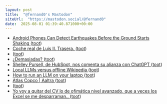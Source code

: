 ```yaml
---
layout: post
title:  "@fernand0's Mastodon"
siteUrl:  "https://mastodon.social/@fernand0"
date:  2025-08-01 01:39:40.871000+00:00
---
```

*  [Android Phones Can Detect Earthquakes Before the Ground Starts Shaking ](https://gizmodo.com/android-phones-can-detect-earthquakes-before-the-ground-starts-shaking-200062963) ([toot](https://mastodon.social/@fernand0/114950955392465034))
*  [Coche real de Luis II. Trasera. ](https://www.flickr.com/photos/fernand0/54654537098) ([toot](https://mastodon.social/@fernand0/114950937771501715))
*  [ ](https://masto.es/@macosas) ([toot](https://mastodon.social/@fernand0/114949384183542557))
*  [¿Demasiadas? ](https://avecesunafoto.wordpress.com/2025/07/31/demasiadas) ([toot](https://mastodon.social/@fernand0/114949048368039930))
*  [Shelley Pursell, de HubSpot, nos comenta su alianza con ChatGPT ](https://wwwhatsnew.com/2025/06/23/shelley-pursell-de-hubspot-nos-comenta-su-alianza-con-chatgpt) ([toot](https://mastodon.social/@fernand0/114948960895576679))
*  [Local LLMs versus offline Wikipedia ](https://evanhahn.com/local-llms-versus-offline-wikipedia) ([toot](https://mastodon.social/@fernand0/114948853173688330))
*  [How to run an LLM on your laptop ](https://www.technologyreview.com/2025/07/17/1120391/how-to-run-an-llm-on-your-laptop) ([toot](https://mastodon.social/@fernand0/114948597177602909))
*  [Atlas Copco \| Aaltra ](https://www.aaltra.eu/our-work/atlas-copc) ([toot](https://mastodon.social/@fernand0/114948228281934690))
*  [ ](https://mastodon.social/@joseli) ([toot](https://mastodon.social/@fernand0/114947908731694114))
*  [Yo voy a quitar del CV lo de ofimática nivel avanzado, que a veces los Excel se me desparraman.. ](https://mastodon.social/@fernand0/114947897471883704) ([toot](https://mastodon.social/@fernand0/114947897471883704))
